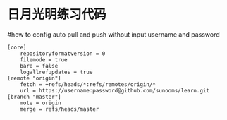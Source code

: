 # 日月光明练习代码

#how to config auto pull and push without input username and password
```
[core]
    repositoryformatversion = 0
    filemode = true
    bare = false
    logallrefupdates = true
[remote "origin"]
    fetch = +refs/heads/*:refs/remotes/origin/*
    url = https://username:password@github.com/sunooms/learn.git
[branch "master"]
    mote = origin
    merge = refs/heads/master
```
